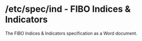 # /etc/spec/ind - FIBO Indices & Indicators

The FIBO Indices & Indicators specification as a Word document.
